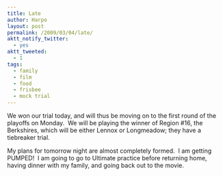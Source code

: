 ```yaml
---
title: Late
author: Harpo
layout: post
permalink: /2009/03/04/late/
aktt_notify_twitter:
  - yes
aktt_tweeted:
  - 1
tags:
  - family
  - film
  - food
  - frisbee
  - mock trial
---
```

We won our trial today, and will thus be moving on to the first round of the playoffs on Monday.  We will be playing the winner of Region #16, the Berkshires, which will be either Lennox or Longmeadow; they have a tiebreaker trial.

My plans for tomorrow night are almost completely formed.  I am getting PUMPED!  I am going to go to Ultimate practice before returning home, having dinner with my family, and going back out to the movie.